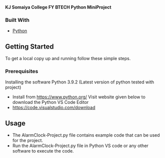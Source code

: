 **KJ Somaiya College FY BTECH Python MiniProject**


### Built With
* [Python](https://www.python.org/)
<!-- GETTING STARTED -->
## Getting Started
To get a local copy up and running follow these simple steps.
### Prerequisites
Installing the software Python 3.9.2 (Latest version of python tested with project)
  * Install from <a>https://www.python.org/<a>
 Visit website given below to download the Python VS Code Editor
  * https://code.visualstudio.com/download

<!-- USAGE EXAMPLES -->
## Usage
- The AlarmClock-Project.py file contains example code that can be used for the project. 
- Run the AlarmClock-Project.py file in Python VS code or any other software to execute the code.
